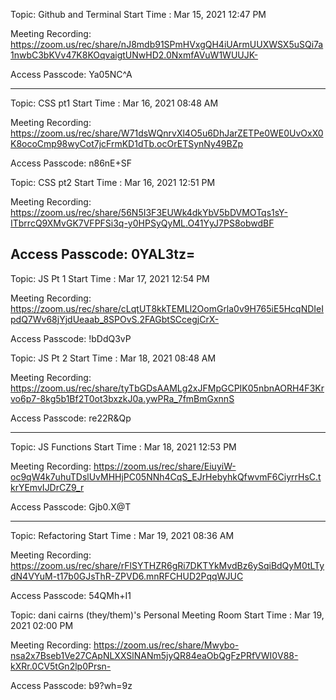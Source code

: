 Topic: Github and Terminal
Start Time : Mar 15, 2021 12:47 PM

Meeting Recording:
https://zoom.us/rec/share/nJ8mdb91SPmHVxgQH4iUArmUUXWSX5uSQi7a1nwbC3bKVv47K8KOqvaigtUNwHD2.0NxmfAVuW1WUUJK-

Access Passcode: Ya05NC^A

---


Topic: CSS pt1
Start Time : Mar 16, 2021 08:48 AM

Meeting Recording:
https://zoom.us/rec/share/W71dsWQnrvXl4O5u6DhJarZETPe0WE0UvOxX0K8ocoCmp98wyCot7jcFrmKD1dTb.ocOrETSynNy49BZp

Access Passcode: n86nE+SF


Topic: CSS pt2
Start Time : Mar 16, 2021 12:51 PM

Meeting Recording:
https://zoom.us/rec/share/56N5I3F3EUWk4dkYbV5bDVMOTqs1sY-ITbrrcQ9XMvGK7VFPFSi3q-y0HPSyQyML.O41YyJ7PS8obwdBF

Access Passcode: 0YAL3tz=
---


Topic: JS Pt 1
Start Time : Mar 17, 2021 12:54 PM

Meeting Recording:
https://zoom.us/rec/share/cLqtUT8kkTEMLl2OomGrla0v9H765iE5HcqNDIeIpdQ7Wv68jYjdUeaab_8SPOvS.2FAGbtSCcegjCrX-

Access Passcode: !bDdQ3vP


Topic: JS Pt 2
Start Time : Mar 18, 2021 08:48 AM

Meeting Recording:
https://zoom.us/rec/share/tyTbGDsAAMLg2xJFMpGCPIK05nbnAORH4F3Krvo6p7-8kg5b1Bf2T0ot3bxzkJ0a.ywPRa_7fmBmGxnnS

Access Passcode: re22R&Qp

---

Topic: JS Functions
Start Time : Mar 18, 2021 12:53 PM

Meeting Recording:
https://zoom.us/rec/share/EiuyiW-oc9qW4k7uhuTDslUvMHHjPC05NNh4CqS_EJrHebyhkQfwvmF6CiyrrHsC.tkrYEmvIJDrCZ9_r

Access Passcode: Gjb0.X@T

---

Topic: Refactoring
Start Time : Mar 19, 2021 08:36 AM

Meeting Recording:
https://zoom.us/rec/share/rFlSYTHZR6gRi7DKTYkMvdBz6ySqiBdQyM0tLTydN4VYuM-t17b0GJsThR-ZPVD6.mnRFCHUD2PqqWJUC

Access Passcode: 54QMh+I1


Topic: dani cairns (they/them)'s Personal Meeting Room
Start Time : Mar 19, 2021 02:00 PM

Meeting Recording:
https://zoom.us/rec/share/Mwybo-nsa2x7Bseb1Ve27CApNLXXSlNANm5jyQR84eaObQgFzPRfVWI0V88-kXRr.0CV5tGn2lp0Prsn-

Access Passcode: b9?wh=9z

